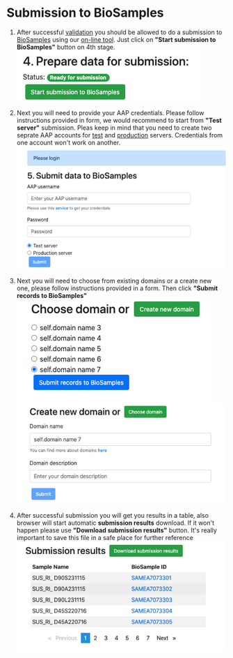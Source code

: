 # Submission to BioSamples
1. After successful [validation](biosamples_validation_conversion.md) you 
should be allowed to do a submission 
to [BioSamples](https://www.ebi.ac.uk/biosamples/) using our 
[on-line tool](https://data.faang.org/validation/samples). Just click on 
**"Start submission to BioSamples"** button on 4th stage.  
![Screenshot](../img/prepare_data_for_submission.png)

2. Next you will need to provide your AAP credentials. Please follow 
instructions provided in form, we would recommend to start from 
**"Test server"** submission. Pleas keep in mind that you need to create two 
seprate AAP accounts for [test](https://explore.aai.ebi.ac.uk/registerUser) and
[production](https://aai.ebi.ac.uk/registerUser) servers. Credentials from one 
account won't work on another.
![Screenshot](../img/login.png)

3. Next you will need to choose from existing domains or a create new one, please
follow instructions provided in a form. Then click 
**"Submit records to BioSamples"**
![Screenshot](../img/choose_domain.png)
![Screenshot](../img/create_domain.png)

4. After successful submission you will get you results in a table, also browser
will start automatic **submission results** download. If it won't happen 
please use **"Download submission results"** button. It's really important to 
save this file in a safe place for further reference
![Screenshot](../img/submission_results.png)

